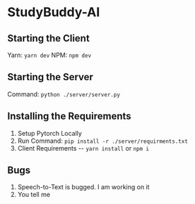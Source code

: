 # StudyBuddy-AI

## Starting the Client
Yarn: ```yarn dev```
NPM: ```npm dev```

## Starting the Server
Command: ```python ./server/server.py```

## Installing the Requirements
1. Setup Pytorch Locally
2. Run Command: ```pip install -r ./server/requirments.txt```
3. Client Requirements -- ```yarn install``` or ```npm i```

## Bugs
1. Speech-to-Text is bugged. I am working on it
2. You tell me
